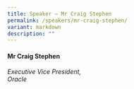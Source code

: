 ```yaml
---
title: Speaker – Mr Craig Stephen
permalink: /speakers/mr-craig-stephen/
variant: markdown
description: ""
---
```

#### **Mr Craig Stephen**

*Executive Vice President, <br> Oracle*